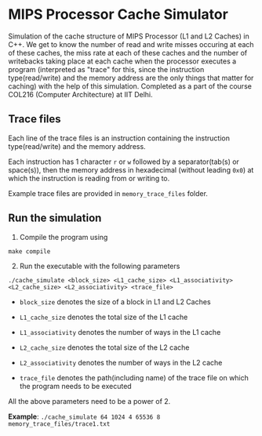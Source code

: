 # MIPS Processor Cache Simulator
Simulation of the cache structure of MIPS Processor (L1 and L2 Caches) in C++. We get to know the number of read and write misses occuring at each of these caches,
the miss rate at each of these caches and the number of writebacks taking place at each cache when the processor executes a program (interpreted as "trace" for this, since the instruction type(read/write) and the memory address are the only things that matter for caching)
with the help of this simulation. Completed as a part of the course COL216 (Computer Architecture) at IIT Delhi.

## Trace files
Each line of the trace files is an instruction containing the instruction type(read/write) and the memory address.

Each instruction has 1 character `r` or `w` followed by a separator(tab(s) or space(s)), then the memory address in hexadecimal (without leading `0x0`) at which the instruction is reading from or writing to.

Example trace files are provided in `memory_trace_files` folder.

## Run the simulation
1. Compile the program using
```
make compile
```

2. Run the executable with the following parameters
```
./cache_simulate <block_size> <L1_cache_size> <L1_associativity> <L2_cache_size> <L2_associativity> <trace_file>
```

- `block_size` denotes the size of a block in L1 and L2 Caches

- `L1_cache_size` denotes the total size of the L1 cache

- `L1_associativity` denotes the number of ways in the L1 cache

- `L2_cache_size` denotes the total size of the L2 cache

- `L2_associativity` denotes the number of ways in the L2 cache

- `trace_file` denotes the path(including name) of the trace file on which the program needs to be executed

All the above parameters need to be a power of 2.

**Example**: `./cache_simulate 64 1024 4 65536 8 memory_trace_files/trace1.txt`
